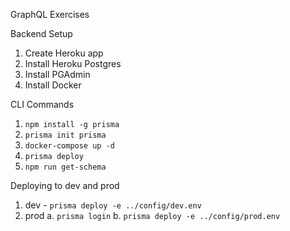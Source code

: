GraphQL Exercises

Backend Setup

1. Create Heroku app
2. Install Heroku Postgres
3. Install PGAdmin
4. Install Docker

CLI Commands

1. `npm install -g prisma`
2. `prisma init prisma`
3. `docker-compose up -d`
4. `prisma deploy`
5. `npm run get-schema`

Deploying to dev and prod

1. dev - `prisma deploy -e ../config/dev.env`
1. prod
   a. `prisma login`
   b. `prisma deploy -e ../config/prod.env`
